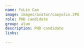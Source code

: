 ```yaml
---
name: YuLin Cao
image: images/avatar/caoyulin.JPG
role: PHD candidate
group: alum
description: PHD candidate
links:
    
---
```

